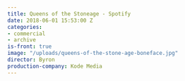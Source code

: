```yaml
---
title: Queens of the Stoneage - Spotify
date: 2018-06-01 15:53:00 Z
categories:
- commercial
- archive
is-front: true
image: "/uploads/queens-of-the-stone-age-boneface.jpg"
director: Byron
production-company: Kode Media
---
```


